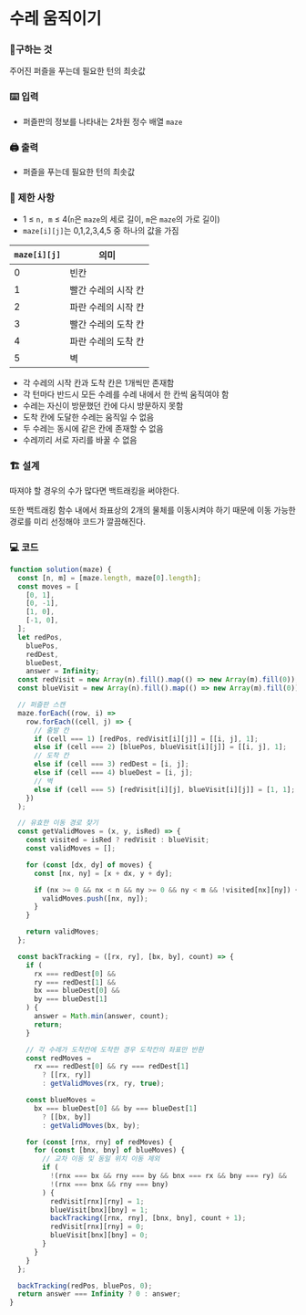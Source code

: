 # 수레 움직이기

### 🚩구하는 것

주어진 퍼즐을 푸는데 필요한 턴의 최솟값

### ⌨️ 입력

- 퍼즐판의 정보를 나타내는 2차원 정수 배열 `maze`

### 🖨️ 출력

- 퍼즐을 푸는데 필요한 턴의 최솟값

### 🚫 제한 사항

- 1 ≤ `n, m` ≤ 4(`n`은 `maze`의 세로 길이, `m`은 `maze`의 가로 길이)
- `maze[i][j]`는 0,1,2,3,4,5 중 하나의 값을 가짐

| `maze[i][j]` | 의미                |
| ------------ | ------------------- |
| 0            | 빈칸                |
| 1            | 빨간 수레의 시작 칸 |
| 2            | 파란 수레의 시작 칸 |
| 3            | 빨간 수레의 도착 칸 |
| 4            | 파란 수레의 도착 칸 |
| 5            | 벽                  |

- 각 수레의 시작 칸과 도착 칸은 1개씩만 존재함
- 각 턴마다 반드시 모든 수레를 수레 내에서 한 칸씩 움직여야 함
- 수레는 자신이 방문했던 칸에 다시 방문하지 못함
- 도착 칸에 도달한 수레는 움직일 수 없음
- 두 수레는 동시에 같은 칸에 존재할 수 없음
- 수레끼리 서로 자리를 바꿀 수 없음

### 🏗 설계

따져야 할 경우의 수가 많다면 백트래킹을 써야한다.

또한 백트래킹 함수 내에서 좌표상의 2개의 물체를 이동시켜야 하기 때문에 이동 가능한 경로를 미리 선정해야 코드가 깔끔해진다.

### 💻 코드

```js
function solution(maze) {
  const [n, m] = [maze.length, maze[0].length];
  const moves = [
    [0, 1],
    [0, -1],
    [1, 0],
    [-1, 0],
  ];
  let redPos,
    bluePos,
    redDest,
    blueDest,
    answer = Infinity;
  const redVisit = new Array(n).fill().map(() => new Array(m).fill(0));
  const blueVisit = new Array(n).fill().map(() => new Array(m).fill(0));

  // 퍼즐판 스캔
  maze.forEach((row, i) =>
    row.forEach((cell, j) => {
      // 출발 칸
      if (cell === 1) [redPos, redVisit[i][j]] = [[i, j], 1];
      else if (cell === 2) [bluePos, blueVisit[i][j]] = [[i, j], 1];
      // 도착 칸
      else if (cell === 3) redDest = [i, j];
      else if (cell === 4) blueDest = [i, j];
      // 벽
      else if (cell === 5) [redVisit[i][j], blueVisit[i][j]] = [1, 1];
    })
  );

  // 유효한 이동 경로 찾기
  const getValidMoves = (x, y, isRed) => {
    const visited = isRed ? redVisit : blueVisit;
    const validMoves = [];

    for (const [dx, dy] of moves) {
      const [nx, ny] = [x + dx, y + dy];

      if (nx >= 0 && nx < n && ny >= 0 && ny < m && !visited[nx][ny]) {
        validMoves.push([nx, ny]);
      }
    }

    return validMoves;
  };

  const backTracking = ([rx, ry], [bx, by], count) => {
    if (
      rx === redDest[0] &&
      ry === redDest[1] &&
      bx === blueDest[0] &&
      by === blueDest[1]
    ) {
      answer = Math.min(answer, count);
      return;
    }

    // 각 수레가 도착칸에 도착한 경우 도착칸의 좌표만 반환
    const redMoves =
      rx === redDest[0] && ry === redDest[1]
        ? [[rx, ry]]
        : getValidMoves(rx, ry, true);

    const blueMoves =
      bx === blueDest[0] && by === blueDest[1]
        ? [[bx, by]]
        : getValidMoves(bx, by);

    for (const [rnx, rny] of redMoves) {
      for (const [bnx, bny] of blueMoves) {
        // 교차 이동 및 동일 위치 이동 제외
        if (
          !(rnx === bx && rny === by && bnx === rx && bny === ry) &&
          !(rnx === bnx && rny === bny)
        ) {
          redVisit[rnx][rny] = 1;
          blueVisit[bnx][bny] = 1;
          backTracking([rnx, rny], [bnx, bny], count + 1);
          redVisit[rnx][rny] = 0;
          blueVisit[bnx][bny] = 0;
        }
      }
    }
  };

  backTracking(redPos, bluePos, 0);
  return answer === Infinity ? 0 : answer;
}
```
